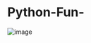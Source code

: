 # Python-Fun-
![image](https://user-images.githubusercontent.com/61582764/178144749-561db083-4357-4ad1-a66d-87459e00cf3a.png)
